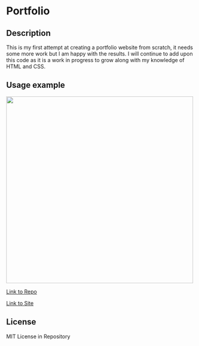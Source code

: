 # Portfolio

## Description 

This is my first attempt at creating a portfolio website from scratch, it needs some more work but I am happy with the results. I will continue to add upon this code as it is a work in progress to grow along with my knowledge of HTML and CSS.  

## Usage example

<img src="https://github.com/Lalu423/portfolio/blob/main/assets/images/horiseon_refactor_sample.jpg" width="500"/>

[Link to Repo](https://github.com/Lalu423/refactoring-project)

[Link to Site](https://lalu423.github.io/refactoring-project/)

## License

MIT License in Repository